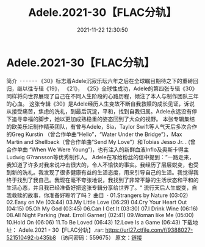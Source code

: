 ﻿---
title: Adele.2021-30【FLAC分轨】
date: 2021-11-22 12:30:50
categories: 外语音乐
tags: 外语音乐
---
# Adele.2021-30【FLAC分轨】

简介  · · · · · ·
《30》标志着Adele沉寂乐坛六年之后在全球瞩目期待之下的重磅回归，继以往专辑《19》， 《21》，
《25》全球性成功，Adele的第四张专辑《30》同样将向世界展现了自己在不同人生阶段的心路历程，倾注了本人与制作团队三年的心血。
这张专辑《30》是Adele经历人生变故不断自我救赎的成长见证，诉说从接受痛苦，焦虑的洗礼，到最后沉淀，平和，找到自我归属。Adele永远没有停下追寻幸福的脚步，她以更加成熟稳重的姿态回到了大众的视野。
本张专辑集结的欧美乐坛制作精英团队，有曾与Adele，Sia，Taylor Swift等人气天后多次合作的Greg Kurstin
（曾合作单曲“Hello”，“Water Under the Bridge”），Max Martin and
Shellback（曾合作单曲“Send My Love”）和Tobias Jesso Jr. . (曾合作单曲 “When We
Were Young”)，也有注入的新鲜血液Inflo及奥斯卡得主Ludwig G?ransson等优秀制作人。
Adele在写给粉丝的信中提到：”一路走来，我知道了许多对我来说冲击很大的，令人不愉快的事实。我经历了层层蜕变，也受到新的洗礼。我发现了很多健康有益的生活态度，用来引导自己的生活。我觉得我终于找到了我自己。我现在毫不夸张地说，我找到了非常平静的生活状态和平和的生活心态，并且我已经准备好把这张专辑分享给世界了。“
流行天后人生蜕变，自我救赎的故事，你准备好聆听了吗？
曲目  ·
01.Strangers by Nature (03:02)
02.Easy on Me (03:44)
03.My Little Love (06:29)
04.Cry Your Heart Out (04:15)
05.Oh My God (03:45)
06.Can I Get It (03:30)
07.I Drink Wine (06:16)
08.All Night Parking (feat. Erroll Garner) (02:41)
09.Woman like Me (05:00)
10.Hold On (06:06)
11.To Be Loved (06:43)
12.Love Is a Game (06:43)
下载地址：
Adele.2021 - 30【FLAC分轨】.rar: https://url27.ctfile.com/f/9388027-521510492-b435b8
（访问密码：559675）
原文：[链接](https://blog.sina.com.cn/s/blog_1647c7e7601030uv2.html)